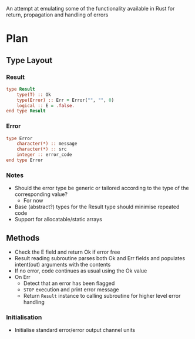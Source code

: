 An attempt at emulating some of the functionality available in Rust for return, propagation and handling of errors
# Plan

## Type Layout
### Result
```fortran
type Result
    type(T) :: Ok
    type(Error) :: Err = Error("", "", 0)
    logical :: E = .false.
end type Result
```

### Error
```fortran
type Error
    character(*) :: message
    character(*) :: src
    integer :: error_code    
end type Error
```

### Notes
- Should the error type be generic or tailored according to the type of the corresponding value?
    - For now
- Base (abstract?) types for the Result type should minimise repeated code
- Support for allocatable/static arrays

## Methods
- Check the E field and return Ok if error free
- Result reading subroutine parses both Ok and Err fields and populates intent(out) arguments with the contents
- If no error, code continues as usual using the Ok value
- On Err
    - Detect that an error has been flagged
    - `STOP` execution and print error message
    - Return `Result` instance to calling subroutine for higher level error handling 
    
    
### Initialisation
- Initialise standard error/error output channel units

